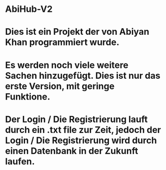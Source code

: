 # AbiHub-V2

# Dies ist ein Projekt der von Abiyan Khan programmiert wurde.
# Es werden noch viele weitere Sachen hinzugefügt. Dies ist nur das erste Version, mit geringe Funktione.

# Der Login / Die Registrierung lauft durch ein .txt file zur Zeit, jedoch der Login / Die Registrierung wird durch einen Datenbank in der Zukunft laufen.
